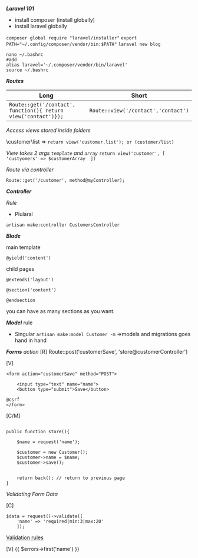***Laravel 101***
- install composer (install globally)
- install laravel globally 

`composer global require "laravel/installer"`
`export PATH="~/.config/composer/vendor/bin:$PATH"`
`laravel new blog`
```
nano ~/.bashrc
#add
alias laravel='~/.composer/vendor/bin/laravel'
source ~/.bashrc
```



***Routes***

| Long | Short |
| ------ | ------ |
| ` Route::get('/contact', function(){ return view('contact')}); ` | `Route::view('/contact','contact')` |

*Access views stored inside folders*

\customer\list => `return view('customer.list'); or (customer/list)`

*View takes 2 args `template` and `array`*
`return view('customer', [
'custyomers' => $customerArray 
])`


*Route via controller*

`Route::get('/customer', method@myController);`


***Controller***

*Rule*

- Plularal 

`artisan make:controller CustomersController`


***Blade***

main template

`@yield('content')` 


child pages

```
@extends('layout')

@section('content')

@endsection
```

you can have as many sections as you want.

***Model***
rule
- Singular
`artisan make:model Customer -m`
=>models and migrations goes hand in hand


***Forms***
*action*
[R] Route::post('customerSave', 'store@customerController')

[V]
```
<form action="customerSave" method="POST">

	<input type="text" name="name">
	<button type="submit">Save</button>

@csrf
</form>

```
[C/M]

```

public function store(){

	$name = request('name');

	$customer = new Customer();
	$customer->name = $name;
	$customer->save();


	return back(); // return to previous page
}

```


*Validating Form Data*

[C]

```
$data = request()->validate([
	'name' => 'required|min:3|max:20'
	]);
```
[Validation rules](https://laravel.com/docs/master/validation#available-validation-rules)



[V]
{{ $errors->first('name') }}


